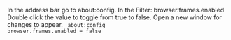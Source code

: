 In the address bar go to about:config.
In the Filter: browser.frames.enabled
Double click the value to toggle from true to false.
Open a new window for changes to appear.
<code>
about:config
browser.frames.enabled = false
</code>